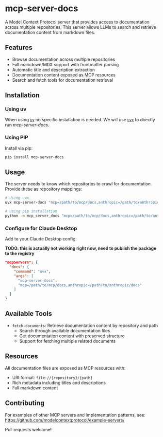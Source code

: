 # mcp-server-docs

A Model Context Protocol server that provides access to documentation across multiple repositories. This server allows LLMs to search and retrieve documentation content from markdown files.

## Features

- Browse documentation across multiple repositories
- Full markdown/MDX support with frontmatter parsing
- Automatic title and description extraction
- Documentation content exposed as MCP resources
- Search and fetch tools for documentation retrieval

## Installation

### Using uv

When using [`uv`](https://docs.astral.sh/uv/) no specific installation is needed. We will
use [`uvx`](https://docs.astral.sh/uv/guides/tools/) to directly run *mcp-server-docs*.

### Using PIP

Install via pip:

```bash
pip install mcp-server-docs
```

## Usage

The server needs to know which repositories to crawl for documentation. Provide these as repository mappings:

```bash
# Using uvx
uvx mcp-server-docs "mcp=/path/to/mcp/docs,anthropic=/path/to/anthropic/docs"

# Using pip installation
python -m mcp_server_docs "mcp=/path/to/mcp/docs,anthropic=/path/to/anthropic/docs"
```

### Configure for Claude Desktop

Add to your Claude Desktop config:

**TODO: this is actually not working right now, need to publish the package to the registry**
```json
"mcpServers": {
  "docs": {
    "command": "uvx",
    "args": [
      "mcp-server-docs",
      "mcp=/path/to/mcp/docs,anthropic=/path/to/anthropic/docs"
    ]
  }
}
```

## Available Tools

- `fetch-documents`: Retrieve documentation content by repository and path
  - Search through available documentation files
  - Get documentation content with preserved structure
  - Support for fetching multiple related documents

## Resources

All documentation files are exposed as MCP resources with:
- URI format: `file://{repository}/{path}`
- Rich metadata including titles and descriptions
- Full markdown content

## Contributing

For examples of other MCP servers and implementation patterns, see:
https://github.com/modelcontextprotocol/example-servers/

Pull requests welcome!
